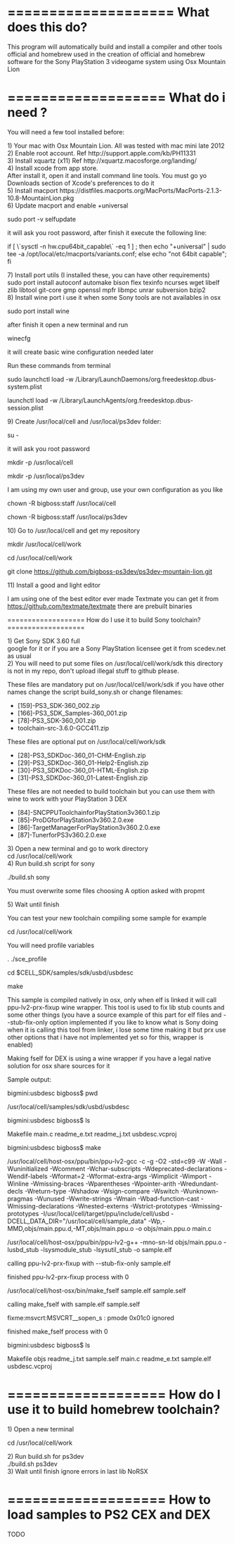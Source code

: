 ====================
 What does this do?
====================

 This program will automatically build and install a compiler and other
 tools official and homebrew used in the creation of official and homebrew 
 software for the Sony PlayStation 3 videogame system using Osx Mountain Lion

===================
 What do i need ?
===================

 You will need a few tool installed before:
 <dl>
 <dt>1) Your mac with Osx Mountain Lion. All was tested with mac mini late 2012</dt>
  
 <dt>2) Enable root account. Ref http://support.apple.com/kb/PH11331 </dt>
  
 <dt>3) Install xquartz (x11) Ref http://xquartz.macosforge.org/landing/</dt>
  
 <dt> 4) Install xcode from app store. </dt>
 After install it, open it and install command line tools.
 You must go yo Downloads section of Xcode's preferences to do it
  
 <dt>5) Install macport https://distfiles.macports.org/MacPorts/MacPorts-2.1.3-10.8-MountainLion.pkg </dt>
  
 <dt>6) Update macport and enable +universal </dt>
 
 sudo port -v selfupdate
 
 it will ask you root password, after finish it execute the following line:
 
 <p> if [ \`sysctl -n hw.cpu64bit_capable\` -eq 1 ] ; then echo "+universal" | sudo tee -a /opt/local/etc/macports/variants.conf; else echo "not 64bit capable"; fi</p>
  
 <dt>7) Install port utils (I installed these, you can have other requirements)  </dt>
sudo port install autoconf automake bison flex texinfo ncurses wget libelf zlib libtool git-core gmp openssl mpfr libmpc unrar subversion bzip2
  
<dt> 8) Install wine port i use it when some Sony tools are not availables in osx </dt>
 
  sudo port install wine
 
 after finish it open a new terminal and run 
 
  winecfg
  
 it will create basic wine configuration needed later 
 
 Run these commands from terminal
 
  sudo launchctl load -w /Library/LaunchDaemons/org.freedesktop.dbus-system.plist
  
  launchctl load -w /Library/LaunchAgents/org.freedesktop.dbus-session.plist
  
 <dt>9) Create /usr/local/cell and /usr/local/ps3dev folder: </dt>
 
   su -
   
 it will ask you root password 
 
   mkdir -p /usr/local/cell 
   
   mkdir -p /usr/local/ps3dev
  
 I am using my own user and group, use your own configuration as you like
 
  chown -R bigboss:staff /usr/local/cell
  
  chown -R bigboss:staff /usr/local/ps3dev
  
 <dt>10) Go to /usr/local/cell and get my repository </dt>
 
 mkdir /usr/local/cell/work
 
 cd /usr/local/cell/work
 
 git clone https://github.com/bigboss-ps3dev/ps3dev-mountain-lion.git
 
 <dt>11) Install a good and light editor</dt>
 
 I am using one of the best editor ever made Textmate you can get it from https://github.com/textmate/textmate there are prebuilt binaries
 
 </dl>
===================
 How do I use it to build Sony toolchain?
===================
<dl>
<dt>1) Get Sony SDK 3.60 full</dt>
 google for it or if you are a Sony PlayStation licensee get it from scedev.net as usual
<dt>2) You will need to put some files on /usr/local/cell/work/sdk this directory is not in my repo, don't upload illegal stuff to github please. </dt>

 These files are mandatory put on /usr/local/cell/work/sdk if you have other names change the script build_sony.sh or change filenames:
 
 <ul>
 <li>[159]-PS3_SDK-360_002.zip </li>
 <li>[166]-PS3_SDK_Samples-360_001.zip</li>
 <li>[78]-PS3_SDK-360_001.zip</li>
 <li>toolchain-src-3.6.0-GCC411.zip</li>
 </ul>

 These files are optional put on /usr/local/cell/work/sdk
 
 <ul>
 <li>[28]-PS3_SDKDoc-360_01-CHM-English.zip</li>
 <li>[29]-PS3_SDKDoc-360_01-Help2-English.zip</li>
 <li>[30]-PS3_SDKDoc-360_01-HTML-English.zip</li>
 <li>[31]-PS3_SDKDoc-360_01-Latest-English.zip</li>
</ul>

 These files are not needed to build toolchain but you can use them with wine to work with your PlayStation 3 DEX 
 
 <ul>
 <li>[84]-SNCPPUToolchainforPlayStation3v360.1.zip</li>
 <li>[85]-ProDGforPlayStation3v360.2.0.exe</li>
 <li>[86]-TargetManagerForPlayStation3v360.2.0.exe</li>
 <li>[87]-TunerforPS3v360.2.0.exe</li>
</ul>


<dt>3) Open a new terminal and go to work directory</dt>
cd /usr/local/cell/work
<dt>4) Run build.sh script for sony</dt>

./build.sh sony


<p>You must overwrite some files choosing A option asked with propmt </p>


<dt>5) Wait until finish</dt>
</dl>
 
You can test your new toolchain compiling some sample for example

cd /usr/local/cell/work

You will need profile variables

. ./sce_profile

cd $CELL_SDK/samples/sdk/usbd/usbdesc

make

 
<p>This sample is compiled natively in osx, only when elf is linked it will call  ppu-lv2-prx-fixup wine wrapper.
This tool is used to fix lib stub counts and some other things (you have a source example of this part for elf files and --stub-fix-only option implemented if you like to know what is Sony doing when it is calling this tool from linker, i lose some time making it but prx use other options that i have not implemented yet so for this,  wrapper is enabled)</p>

Making fself for DEX  is using a wine wrapper  if you have a legal native solution for osx share sources for it
 
Sample output:

bigmini:usbdesc bigboss$ pwd

/usr/local/cell/samples/sdk/usbd/usbdesc

bigmini:usbdesc bigboss$ ls

Makefile	main.c		readme_e.txt	readme_j.txt	usbdesc.vcproj

bigmini:usbdesc bigboss$ make

/usr/local/cell/host-osx/ppu/bin/ppu-lv2-gcc -c -g -O2  -std=c99 -W -Wall -Wuninitialized -Wcomment -Wchar-subscripts -Wdeprecated-declarations -Wendif-labels -Wformat=2 -Wformat-extra-args -Wimplicit -Wimport -Winline -Wmissing-braces -Wparentheses -Wpointer-arith -Wredundant-decls -Wreturn-type -Wshadow -Wsign-compare -Wswitch -Wunknown-pragmas -Wunused -Wwrite-strings -Wmain -Wbad-function-cast -Wmissing-declarations -Wnested-externs -Wstrict-prototypes -Wmissing-prototypes  -I/usr/local/cell/target/ppu/include/cell/usbd   -DCELL_DATA_DIR=\"/usr/local/cell/sample_data\" -Wp,-MMD,objs/main.ppu.d,-MT,objs/main.ppu.o -o objs/main.ppu.o main.c

/usr/local/cell/host-osx/ppu/bin/ppu-lv2-g++ -mno-sn-ld  objs/main.ppu.o -lusbd_stub -lsysmodule_stub -lsysutil_stub -o sample.elf

calling ppu-lv2-prx-fixup with --stub-fix-only sample.elf

finished ppu-lv2-prx-fixup process with 0

/usr/local/cell/host-osx/bin/make_fself sample.elf sample.self

calling make_fself with sample.elf sample.self

fixme:msvcrt:MSVCRT__sopen_s : pmode 0x01c0 ignored

finished make_fself process with 0

bigmini:usbdesc bigboss$ ls

Makefile	objs		readme_j.txt	sample.self
main.c		readme_e.txt	sample.elf	usbdesc.vcproj


===================
  How do I use it to build homebrew toolchain?
===================

<dl>
<dt>1) Open a new terminal</dt>

cd /usr/local/cell/work

<dt>2) Run build.sh for ps3dev </dt>
./build.sh ps3dev

<dt>3) Wait until finish ignore errors in last lib NoRSX</dt>
</dl>


===================
How to load samples to PS2 CEX and DEX
===================

TODO